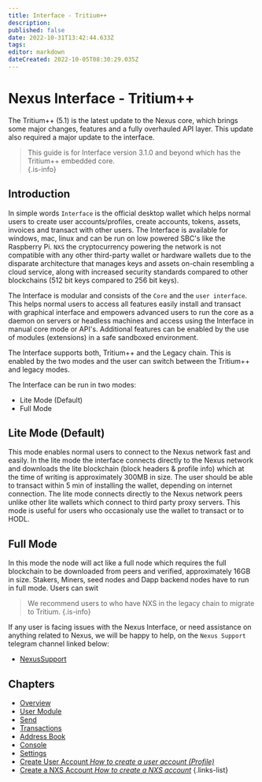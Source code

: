 ```yaml
---
title: Interface - Tritium++
description: 
published: false
date: 2022-10-31T13:42:44.633Z
tags: 
editor: markdown
dateCreated: 2022-10-05T08:30:29.035Z
---
```


# Nexus Interface - Tritium++

The Tritium++ (5.1) is the latest update to the Nexus core, which brings some major changes, features and a fully overhauled API layer. This update also required a major  update to the interface.

> This guide is for Interface version 3.1.0 and beyond which has the Tritium++ embedded core.  
{.is-info}

## Introduction

In simple words `Interface` is the official desktop wallet which helps normal users to create user accounts/profiles, create accounts, tokens, assets, invoices and transact with other users. The Interface is available for windows, mac, linux and can be run on low powered SBC's like the Raspberry Pi. `NXS` the cryptocurrency powering the network is not compatible with any other third-party wallet or hardware wallets due to the disparate architecture that manages keys and assets on-chain resembling a cloud service, along with increased security standards compared to other blockchains (512 bit keys compared to 256 bit keys).

The Interface is modular and consists of the `Core` and the `user interface`. This helps normal users to access all features easily install and transact with graphical interface and empowers advanced users to run the core as a daemon on servers or headless machines and access using the Interface in manual core mode or API's. Additional features can be enabled by the use of modules (extensions) in a safe sandboxed environment. 

The Interface supports both, Tritium++ and the Legacy chain. This is enabled by the two modes and the user can switch between the Tritium++ and legacy modes.

The Interface can be run in two modes:
   - Lite Mode (Default)
   - Full Mode

## Lite Mode (Default)
This mode enables normal users to connect to the Nexus network fast and easily. In the lite mode the interface connects directly to the Nexus network and downloads the lite blockchain (block headers & profile info) which at the time of writing is approximately 300MB in size. The user should be able to transact within 5 min of installing the wallet, depending on internet connection. The lite mode connects directly to the Nexus network peers unlike other lite wallets which connect to third party proxy servers. This mode is useful for users who occasionaly use the wallet to transact or to HODL.

## Full Mode
In this mode the node will act like a full node which requires the full blockchain to be downloaded from peers and verified, approximately 16GB in size. Stakers, Miners, seed nodes and Dapp backend nodes have to run in full mode. Users can swit


> We recommend users to who have NXS in the legacy chain to migrate to Tritium.
{.is-info}

If any user is facing issues with the Nexus Interface, or need assistance on anything related to Nexus, we will be happy to help, on the `Nexus Support` telegram channel linked below:

 - <a href="https://t.me/NexusSupport" target="_blank">NexusSupport</a>
 

## Chapters

- [Overview](/en/guides/interface/overview)
- [User Module](/en/guides/interface/user-module)
- [Send](/en/guides/interface/send)
- [Transactions](/en/guides/interface/transactions)
- [Address Book](/en/guides/interface/address-book)
- [Console](/en/guides/interface/console)
- [Settings](/en/guides/interface/settings)
- [Create User Account *How to create a user account (Profile)*](/en/guides/interface/create-user-account)
- [Create a NXS Account *How to create a NXS account*](/en/guides/interface/create-a-nxs-account)
{.links-list}

 